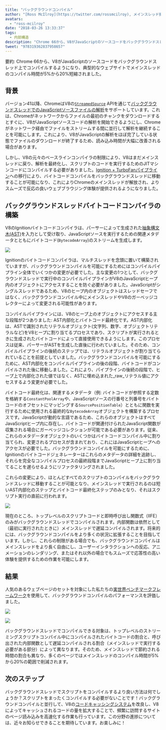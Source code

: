 ```yaml
---
title: "バックグラウンドコンパイル"
author: "[Ross McIlroy](https://twitter.com/rossmcilroy), メインスレッド擁護者"
avatars: 
  - "ross-mcilroy"
date: "2018-03-26 13:33:37"
tags: 
  - 内部構造
description: "Chrome 66から、V8がJavaScriptのソースコードをバックグラウンドスレッド上でコンパイルするようになり、典型的なウェブサイトでメインスレッドのコンパイル時間が5%から20%短縮されました。"
tweet: "978319362837958657"
---
```

要約: Chrome 66から、V8がJavaScriptのソースコードをバックグラウンドスレッド上でコンパイルするようになり、典型的なウェブサイトでメインスレッドのコンパイル時間が5%から20%短縮されました。

## 背景

バージョン41以降、ChromeはV8の[`StreamedSource`](https://cs.chromium.org/chromium/src/v8/include/v8.h?q=StreamedSource&sq=package:chromium&l=1389) APIを通じて[バックグラウンドスレッドでのJavaScriptソースファイルの解析](https://blog.chromium.org/2015/03/new-javascript-techniques-for-rapid.html)をサポートしています。これは、Chromeがネットワークからファイルの最初のチャンクをダウンロードするとすぐに、V8がJavaScriptソースコードの解析を開始できるようにし、Chromeがネットワーク経由でファイルをストリームする間に並行して解析を継続することを可能にします。これにより、V8がJavaScriptの解析をほぼ完了している状態でファイルのダウンロードが終了するため、読み込み時間が大幅に改善される場合があります。

<!--省略-->
しかし、V8の元々のベースラインコンパイラの制限により、V8はまだメインスレッドに戻り、解析を最終化し、スクリプトのコードを実行するためのJITマシンコードにコンパイルする必要がありました。[Ignition + TurboFanパイプライン](/blog/launching-ignition-and-turbofan)への移行により、バイトコードコンパイルをバックグラウンドスレッドに移動することが可能になり、これによりChromeのメインスレッドが解放され、よりスムーズで反応の良いウェブブラウジング体験が提供されるようになりました。

## バックグラウンドスレッドバイトコードコンパイラの構築

V8のIgnitionバイトコードコンパイラは、パーサーによって生成された[抽象構文木(AST)](https://en.wikipedia.org/wiki/Abstract_syntax_tree)を入力として受け取り、JavaScriptソースを実行するための関連メタデータとともにバイトコード(`BytecodeArray`)のストリームを生成します。

![](/_img/background-compilation/bytecode.svg)

Ignitionのバイトコードコンパイラは、マルチスレッドを念頭に置いて構築されていますが、バックグラウンドコンパイルを可能にするためにはコンパイルパイプライン全体でいくつかの変更が必要でした。主な変更の1つとして、バックグラウンドスレッドで実行中のコンパイルパイプラインがV8のJavaScriptヒープ内のオブジェクトにアクセスすることを防ぐ必要がありました。JavaScriptがシングルスレッドであるため、V8のヒープ内のオブジェクトはスレッドセーフではなく、バックグラウンドコンパイル中にメインスレッドやV8のガーベッジコレクターによって変更される可能性があります。

コンパイルパイプラインには、V8のヒープ上のオブジェクトにアクセスする主な段階が2つありました: AST内部化とバイトコード最終化です。AST内部化は、ASTで識別されたリテラルオブジェクト(文字列、数字、オブジェクトリテラルなど)をV8ヒープに割り当てるプロセスであり、スクリプトが実行されるときに生成されたバイトコードによって直接使用できるようにします。このプロセスは従来、パーサーがASTを生成した直後に行われていました。そのため、コンパイルパイプラインの後続のステップでは、リテラルオブジェクトが割り当てられていることを前提としていました。バックグラウンドコンパイルを可能にするために、AST内部化をコンパイルパイプラインの後の段階、バイトコードがコンパイルされた後に移動しました。これにより、パイプラインの後続の段階で、ヒープ上で内部化された値ではなく、ASTに埋め込まれた_raw_リテラル値にアクセスするよう変更が必要でした。

バイトコード最終化は、関連するメタデータ（例: バイトコードが参照する定数を格納する`ConstantPoolArray`や、JavaScriptソースの行番号と列番号をバイトコードのオフセットにマッピングする`SourcePositionTable`）とともに関数を実行するために使用される最終的な`BytecodeArray`オブジェクトを構築するプロセスです。JavaScriptが動的な言語であるため、これらのオブジェクトはすべてJavaScriptヒープ内に存在し、バイトコードが関連付けられたJavaScript関数が収集される場合にガーベッジコレクションが可能である必要があります。従来、これらのメタデータオブジェクトのいくつかはバイトコードコンパイル中に割り当てられ、変更されるプロセスが含まれており、これにはJavaScriptヒープへのアクセスが必要でした。バックグラウンドコンパイルを可能にするために、Ignitionのバイトコードジェネレーターはこれらのメタデータの詳細を追跡し、それらを完全なコンパイルプロセスの最終段階までJavaScriptヒープ上に割り当てることを遅らせるようにリファクタリングされました。

これらの変更により、ほとんどすべてのスクリプトのコンパイルをバックグラウンドスレッドに移動することが可能となり、メインスレッドで実行されるのは短いAST内部化のステップとバイトコード最終化ステップのみとなり、それはスクリプト実行の直前に行われます。

![](/_img/background-compilation/threads.svg)

現在のところ、トップレベルのスクリプトコードと即時呼び出し関数式（IIFE）のみがバックグラウンドスレッドでコンパイルされます。内部関数は依然として（最初に実行されたときに）メインスレッドで遅延コンパイルされます。将来的には、バックグラウンドコンパイルをより多くの状況に拡張することを目指しています。しかし、これらの制限がある場合でも、バックグラウンドコンパイルはメインスレッドをより長く自由にし、ユーザーインタラクションへの反応、アニメーションのレンダリング、またはそれ以外の場合でもスムーズで応答性の高い体験を提供するための作業を可能にします。

## 結果

人気のあるウェブページのセットを対象にした私たちの[実世界ベンチマークフレームワーク](/blog/real-world-performance)を使用して、バックグラウンドコンパイルのパフォーマンスを評価しました。

![](/_img/background-compilation/desktop.svg)

![](/_img/background-compilation/mobile.svg)

バックグラウンドスレッドでコンパイルできる対象は、トップレベルのストリーミングスクリプトコンパイル中にコンパイルされたバイトコードの割合と、呼び出された内部関数として遅延コンパイルされる割合（メインスレッドで実行する必要がある部分）によって異なります。そのため、メインスレッドで節約される時間の割合も異なり、多くのページではメインスレッドのコンパイル時間が5%から20%の範囲で削減されます。

## 次のステップ

バックグラウンドスレッドでスクリプトをコンパイルするより良い方法は何でしょうか？スクリプトをまったくコンパイルする必要がないことです！バックグラウンドコンパイルと並行して、V8の[コードキャッシングシステム](/blog/code-caching)を改良し、V8によってキャッシュされるコードの量を拡大することで、頻繁に訪問するサイトのページ読み込みを高速化する作業も行っています。この分野の進捗については、近々お知らせできることを期待しています。お楽しみに！
